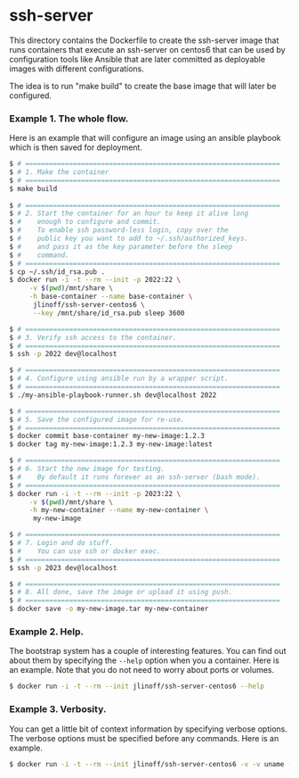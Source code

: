 # ssh-server

This directory contains the Dockerfile to create the ssh-server image
that runs containers that execute an ssh-server on centos6 that can be
used by configuration tools like Ansible that are later committed as
deployable images with different configurations.

The idea is to run "make build" to create the base image that will
later be configured.

### Example 1. The whole flow.

Here is an example that will configure an image using an ansible
playbook which is then saved for deployment.

```bash
$ # ================================================================
$ # 1. Make the container
$ # ================================================================
$ make build
            
$ # ================================================================
$ # 2. Start the container for an hour to keep it alive long
$ #    enough to configure and commit.
$ #    To enable ssh password-less login, copy over the
$ #    public key you want to add to ~/.ssh/authorized_keys.
$ #    and pass it as the key parameter before the sleep
$ #    command.
$ # ================================================================
$ cp ~/.ssh/id_rsa.pub .
$ docker run -i -t --rm --init -p 2022:22 \
     -v $(pwd)/mnt/share \
     -h base-container --name base-container \
      jlinoff/ssh-server-centos6 \
      --key /mnt/share/id_rsa.pub sleep 3600

$ # ================================================================
$ # 3. Verify ssh access to the container.
$ # ================================================================
$ ssh -p 2022 dev@localhost

$ # ================================================================
$ # 4. Configure using ansible run by a wrapper script.
$ # ================================================================
$ ./my-ansible-playbook-runner.sh dev@localhost 2022

$ # ================================================================
$ # 5. Save the configured image for re-use.
$ # ================================================================
$ docker commit base-container my-new-image:1.2.3
$ docker tag my-new-image:1.2.3 my-new-image:latest

$ # ================================================================
$ # 6. Start the new image for testing.
$ #    By default it runs forever as an ssh-server (bash mode).
$ # ================================================================
$ docker run -i -t --rm --init -p 2023:22 \
     -v $(pwd)/mnt/share \
     -h my-new-container --name my-new-container \
      my-new-image

$ # ================================================================
$ # 7. Login and do stuff.
$ #    You can use ssh or docker exec.
$ # ================================================================
$ ssh -p 2023 dev@localhost

$ # ================================================================
$ # 8. All done, save the image or upload it using push.
$ # ================================================================
$ docker save -o my-new-image.tar my-new-container
```

### Example 2. Help.

The bootstrap system has a couple of interesting features.
You can find out about them by specifying the `--help`
option when you a container. Here is an example. Note that you
do not need to worry about ports or volumes.

```bash
$ docker run -i -t --rm --init jlinoff/ssh-server-centos6 --help
```

### Example 3. Verbosity.

You can get a little bit of context information by specifying
verbose options. The verbose options must be specified before
any commands. Here is an example.

```bash
$ docker run -i -t --rm --init jlinoff/ssh-server-centos6 -v -v uname -a
```

